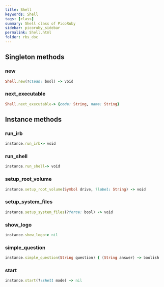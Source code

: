 ```yaml
---
title: Shell
keywords: Shell
tags: [class]
summary: Shell class of PicoRuby
sidebar: picoruby_sidebar
permalink: Shell.html
folder: rbs_doc
---
```

## Singleton methods
### new

```ruby
Shell.new(?clean: bool) -> void
```
### next_executable

```ruby
Shell.next_executable-> {code: String, name: String}
```
## Instance methods
### run_irb

```ruby
instance.run_irb-> void
```
### run_shell

```ruby
instance.run_shell-> void
```
### setup_root_volume

```ruby
instance.setup_root_volume(Symbol drive, ?label: String) -> void
```
### setup_system_files

```ruby
instance.setup_system_files(?force: bool) -> void
```
### show_logo

```ruby
instance.show_logo-> nil
```
### simple_question

```ruby
instance.simple_question(String question) { (String answer) -> boolish } -> void
```
### start

```ruby
instance.start(?:shell mode) -> nil
```

